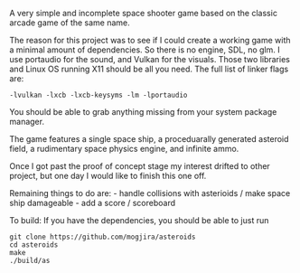 A very simple and incomplete space shooter game based on the classic arcade game of the same name.

The reason for this project was to see if I could create a working game with a minimal amount of dependencies. So there is no engine, SDL, no glm. I use portaudio for the sound, and Vulkan for the visuals. Those two libraries and Linux OS running X11 should be all you need. The full list of linker flags are:

`-lvulkan -lxcb -lxcb-keysyms -lm -lportaudio`

You should be able to grab anything missing from your system package manager.

The game features a single space ship, a proceduarally generated asteroid field, a rudimentary space physics engine, and infinite ammo.

Once I got past the proof of concept stage my interest drifted to other project, but one day I would like to finish this one off.

Remaining things to do are:
    - handle collisions with asterioids / make space ship damageable
    - add a score / scoreboard

To build:
If you have the dependencies, you should be able to just run

```
git clone https://github.com/mogjira/asteroids
cd asteroids
make
./build/as
```
